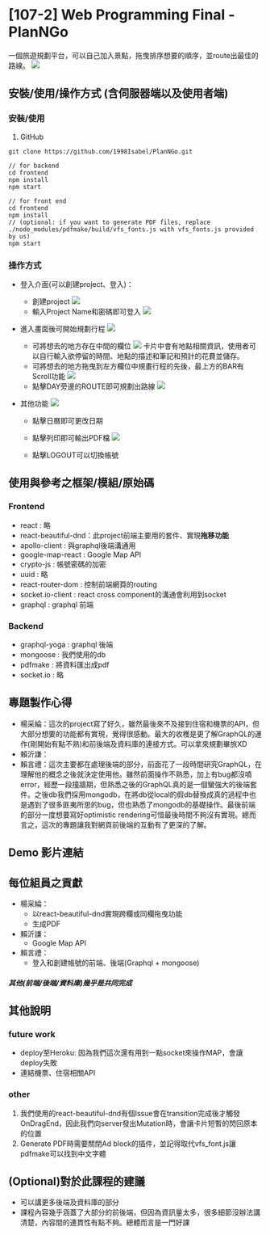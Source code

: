
# [107-2] Web Programming Final - PlanNGo
一個旅遊規劃平台，可以自己加入景點，拖曳排序想要的順序，並route出最佳的路線。
![](https://i.imgur.com/asDzrDn.png)


## 安裝/使用/操作方式 (含伺服器端以及使用者端)

### 安裝/使用
1. GitHub
```
git clone https://github.com/1998Isabel/PlanNGo.git
```
```
// for backend
cd frontend
npm install
npm start

// for front end
cd frontend
npm install
// (optional: if you want to generate PDF files, replace ./node_modules/pdfmake/build/vfs_fonts.js with vfs_fonts.js provided by us) 
npm start
```


### 操作方式
* 登入介面(可以創建project、登入)：
    * 創建project
    ![](https://i.imgur.com/ZLdwMis.png)
    * 輸入Project Name和密碼即可登入
    ![](https://i.imgur.com/1OfPFOG.png)
* 進入畫面後可開始規劃行程
![](https://i.imgur.com/9bjgPkH.png)
    * 可將想去的地方存在中間的欄位
    ![](https://i.imgur.com/3TNAIqu.png)
    卡片中會有地點相關資訊，使用者可以自行輸入欲停留的時間、地點的描述和筆記和預計的花費並儲存。
    * 可將想去的地方拖曳到左方欄位中規畫行程的先後，最上方的BAR有Scroll功能
    ![](https://i.imgur.com/CMq8MYw.png)
    * 點擊DAY旁邊的ROUTE即可規劃出路線
    ![](https://i.imgur.com/zYyHhgd.png)

* 其他功能
![](https://i.imgur.com/WHUDlbu.png)
    * 點擊日曆即可更改日期
    * 點擊列印即可輸出PDF檔
    ![](https://i.imgur.com/jLvvd5l.png)

    * 點擊LOGOUT可以切換帳號



## 使用與參考之框架/模組/原始碼
### Frontend
* react : 略
* react-beautiful-dnd：此project前端主要用的套件、實現**拖移功能**
* apollo-client : 與graphql後端溝通用
* google-map-react : Google Map API 
* crypto-js : 帳號密碼的加密
* uuid : 略
* react-router-dom : 控制前端網頁的routing 
* socket.io-client : react cross component的溝通會利用到socket
* graphql : graphql 前端 
### Backend
* graphql-yoga : graphql 後端
* mongoose : 我們使用的db
* pdfmake : 將資料匯出成pdf
* socket.io : 略

## 專題製作心得
* 楊采綸：這次的project寫了好久，雖然最後來不及接到住宿和機票的API，但大部分想要的功能都有實現，覺得很感動。最大的收穫是更了解GraphQL的運作(剛開始有點不熟)和前後端及資料庫的連接方式。可以拿來規劃畢旅XD
* 賴沂謙：
* 賴言禮：這次主要都在處理後端的部分，前面花了一段時間研究GraphQL，在理解他的概念之後就決定使用他。雖然前面操作不熟悉，加上有bug都沒噴error，經歷一段撞牆期，但熟悉之後的GraphQL真的是一個蠻強大的後端套件。之後db我們採用mongodb，在將db從local的假db替換成真的過程中也是遇到了很多匪夷所思的bug，但也熟悉了mongodb的基礎操作。最後前端的部分一度想要寫好optimistic rendering可惜最後時間不夠沒有實現。總而言之，這次的專題讓我對網頁前後端的互動有了更深的了解。
    
## Demo 影片連結

## 每位組員之貢獻
* 楊采綸：
    * 以react-beautiful-dnd實現跨欄或同欄拖曳功能
    * 生成PDF
* 賴沂謙：
    * Google Map API
* 賴言禮：
    * 登入和創建帳號的前端、後端(Graphql + mongoose)

#### ***其他(前端/後端/資料庫)幾乎是共同完成***

## 其他說明
### future work
* deploy至Heroku: 因為我們這次還有用到一點socket來操作MAP，會讓deploy失敗
* 連結機票、住宿相關API
### other
1. 我們使用的react-beautiful-dnd有個Issue會在transition完成後才觸發OnDragEnd，因此我們向server發出Mutation時，會讓卡片短暫的閃回原本的位置
2. Generate PDF時需要關閉Ad block的插件，並記得取代vfs_font.js讓pdfmake可以找到中文字體

## (Optional)對於此課程的建議
* 可以講更多後端及資料庫的部分
* 課程內容幾乎涵蓋了大部分的前後端，但因為資訊量太多，很多細節沒辦法講清楚，內容間的連貫性有點不夠。總體而言是一門好課